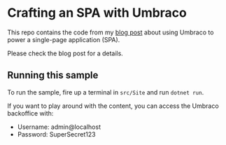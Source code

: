 # Crafting an SPA with Umbraco

This repo contains the code from my [blog post](https://kjac.dev/posts/crafting-an-spa-with-umbraco/) about using Umbraco to power a single-page application (SPA).

Please check the blog post for a details.

## Running this sample

To run the sample, fire up a terminal in `src/Site` and run `dotnet run`.

If you want to play around with the content, you can access the Umbraco backoffice with:

- Username: admin@localhost
- Password: SuperSecret123

